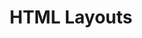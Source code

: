 ---
layout: layouts/article.njk
eleventyNavigation:
  key: html_layouts
  parent: Home
base_styles_path: ../../css/base.css
background_path: ../../img/background.jpg
css_path_prefix: ../..
tags: html
title: HTML Layouts
---
